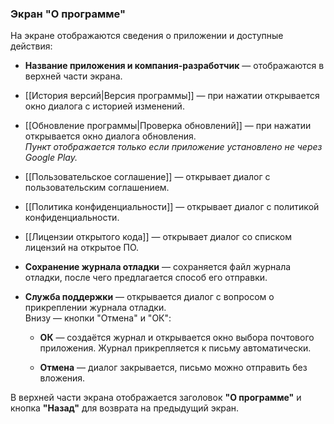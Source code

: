 ### Экран "О программе"

На экране отображаются сведения о приложении и доступные действия:

- **Название приложения и компания-разработчик** — отображаются в верхней части экрана.
- [[История версий|Версия программы]] — при нажатии открывается окно диалога с историей изменений.
- [[Обновление программы|Проверка обновлений]] — при нажатии открывается окно диалога обновления.  
    _Пункт отображается только если приложение установлено не через Google Play._
- [[Пользовательское соглашение]] — открывает диалог с пользовательским соглашением.
- [[Политика конфиденциальности]] — открывает диалог с политикой конфиденциальности.
- [[Лицензии открытого кода]] — открывает диалог со списком лицензий на открытое ПО.
- **Сохранение журнала отладки** — сохраняется файл журнала отладки, после чего предлагается способ его отправки.
- **Служба поддержки** — открывается диалог с вопросом о прикреплении журнала отладки.  
    Внизу — кнопки "Отмена" и "ОК":
    
    -   **ОК** — создаётся журнал и открывается окно выбора почтового приложения. Журнал прикрепляется к письму автоматически.
        
    -   **Отмена** — диалог закрывается, письмо можно отправить без вложения.
        

В верхней части экрана отображается заголовок **"О программе"** и кнопка **"Назад"** для возврата на предыдущий экран.